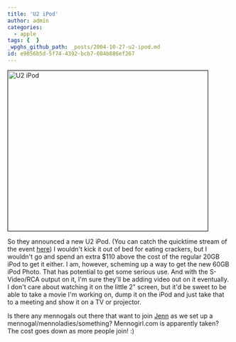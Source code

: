 ```yaml
---
title: 'U2 iPod'
author: admin
categories:
  - apple
tags: {  }
_wpghs_github_path: _posts/2004-10-27-u2-ipod.md
id: e9056b5d-5f74-4392-bcb7-084b886ef267
---
```

<p><img src="http://ccs.usask.ca/blog/archives/images/apple/u2ipod.jpg" width="450" height="360" border="1" alt="U2 iPod"></p>
<p>So they announced a new U2 iPod.  (You can catch the quicktime stream of the event <a href="http://stream.apple.akadns.net/">here</a>) I wouldn't kick it out of bed for eating crackers, but I wouldn't go and spend an extra $110 above the cost of the regular 20GB iPod to get it either.  I am, however, scheming up a way to get the new 60GB iPod Photo.  That has potential to get some serious use.  And with the S-Video/RCA output on it, I'm sure they'll be adding video out on it eventually.  I don't care about watching it on the little 2" screen, but it'd be sweet to be able to take a movie I'm working on, dump it on the iPod and just take that to a meeting and show it on a TV or projector.</p>
<p>Is there any mennogals out there that want to join <a href="http://www.mennoboy.com/jenjie/">Jenn</a> as we set up a mennogal/mennoladies/something?  Mennogirl.com is apparently taken?  The cost goes down as more people join!  :)</p>
